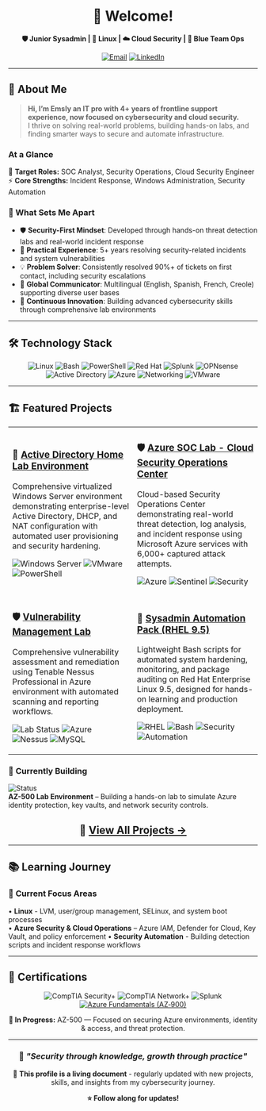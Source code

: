 <div align="center">
  
# 👋 Welcome!

<p><strong>🛡️ Junior Sysadmin | 🐧 Linux | ☁️ Cloud Security | 🔵 Blue Team Ops</strong></p>

[![Email](https://img.shields.io/badge/Email-slycyber7@gmail.com-red?style=for-the-badge&logo=gmail&logoColor=white)](mailto:slycyber7@gmail.com)
[![LinkedIn](https://img.shields.io/badge/LinkedIn-Connect-0077B5?style=for-the-badge&logo=linkedin&logoColor=white)](https://www.linkedin.com/in/emsly-s-482794196/)

</div>

---

## 🚀 About Me

> **Hi, I’m Emsly an IT pro with 4+ years of frontline support experience, now focused on cybersecurity and cloud security.**  
> I thrive on solving real-world problems, building hands-on labs, and finding smarter ways to secure and automate infrastructure.



### At a Glance
🎯 **Target Roles:** SOC Analyst, Security Operations, Cloud Security Engineer  
⚡ **Core Strengths:** Incident Response, Windows Administration, Security Automation  


### 💪 What Sets Me Apart
- 🛡️ **Security-First Mindset**: Developed through hands-on threat detection labs and real-world incident response
- 🧰 **Practical Experience**: 5+ years resolving security-related incidents and system vulnerabilities
- 💡 **Problem Solver**: Consistently resolved 90%+ of tickets on first contact, including security escalations
- 🤝 **Global Communicator**: Multilingual (English, Spanish, French, Creole) supporting diverse user bases
- 🔄 **Continuous Innovation**: Building advanced cybersecurity skills through comprehensive lab environments

---

## 🛠️ Technology Stack

<div align="center">

![Linux](https://img.shields.io/badge/-Linux-FCC624?logo=linux&logoColor=000)
![Bash](https://img.shields.io/badge/-Bash-4EAA25?logo=gnubash&logoColor=fff)
![PowerShell](https://img.shields.io/badge/-PowerShell-5391FE?logo=powershell&logoColor=fff)
![Red Hat](https://img.shields.io/badge/-Red%20Hat-EE0000?logo=redhat&logoColor=fff)
![Splunk](https://img.shields.io/badge/-Splunk-000000?logo=splunk&logoColor=fff)
![OPNsense](https://img.shields.io/badge/-OPNsense-D94F00?logo=opnsense&logoColor=fff)
![Active Directory](https://img.shields.io/badge/-Active%20Directory-0078D4?logo=microsoft&logoColor=fff)
![Azure](https://img.shields.io/badge/-Azure-0078D4?logo=microsoftazure&logoColor=fff)
![Networking](https://img.shields.io/badge/-Networking-1BA0D7?logo=cisco&logoColor=fff)
![VMware](https://img.shields.io/badge/-VMware-607078?logo=vmware&logoColor=fff)

</div>

---

## 🏗️ Featured Projects

<table>
<tr>
<td width="50%">
  
### 🏢 [**Active Directory Home Lab Environment**](https://github.com/SlyCyberLab/Active-Directory-HomeLab)
Comprehensive virtualized Windows Server environment demonstrating enterprise-level Active Directory, DHCP, and NAT configuration with automated user provisioning and security hardening.

![Windows Server](https://img.shields.io/badge/Windows%20Server-2025-0078D4)
![VMware](https://img.shields.io/badge/VMware-Workstation-607078)
![PowerShell](https://img.shields.io/badge/PowerShell-Automation-5391FE)

</td>
<td width="50%">

### 🛡️ [**Azure SOC Lab - Cloud Security Operations Center**](https://github.com/SlyCyberLab/Azure-SOC-Honeypot-Lab)
Cloud-based Security Operations Center demonstrating real-world threat detection, log analysis, and incident response using Microsoft Azure services with 6,000+ captured attack attempts.

![Azure](https://img.shields.io/badge/Microsoft-Azure-0078D4)
![Sentinel](https://img.shields.io/badge/Microsoft-Sentinel-0078D4)
![Security](https://img.shields.io/badge/Security-SOC-EE0000)

</td>
</tr>
<tr>
<td width="50%">

### 🛡️ [**Vulnerability Management Lab**](https://github.com/SlyCyberLab/Vulnerability-Management-Lab)
Comprehensive vulnerability assessment and remediation using Tenable Nessus Professional in Azure environment with automated scanning and reporting workflows.

![Lab Status](https://img.shields.io/badge/Lab%20Status-Complete-28A745)
![Azure](https://img.shields.io/badge/Azure-Virtual%20Machine-0078D4)
![Nessus](https://img.shields.io/badge/Nessus-Professional-EE0000)
![MySQL](https://img.shields.io/badge/MySQL-Community%20Server-4479A1)

</td>
<td width="50%">

### 🐧 [**Sysadmin Automation Pack (RHEL 9.5)**](https://github.com/SlyCyberLab/sysadmin-automation-pack)
Lightweight Bash scripts for automated system hardening, monitoring, and package auditing on Red Hat Enterprise Linux 9.5, designed for hands-on learning and production deployment.

![RHEL](https://img.shields.io/badge/Red%20Hat-RHEL%209.5-EE0000)
![Bash](https://img.shields.io/badge/Language-Bash-4EAA25)
![Security](https://img.shields.io/badge/Focus-Security%20Hardening-EE0000)
![Automation](https://img.shields.io/badge/Type-Automation-0078D4)

</td>
</tr>
</table>

### 🚧 **Currently Building**
![Status](https://img.shields.io/badge/Status-In%20Progress-FFC107)  
**AZ-500 Lab Environment** – Building a hands-on lab to simulate Azure identity protection, key vaults, and network security controls.


<div align="center">

## 📁 **[View All Projects →](https://github.com/SlyCyberLab?tab=repositories)**

</div>

---

## 📚 Learning Journey

### 🎯 **Current Focus Areas**
• **Linux** - LVM, user/group management, SELinux, and system boot processes  
• **Azure Security & Cloud Operations** – Azure IAM, Defender for Cloud, Key Vault, and policy enforcement
• **Security Automation** - Building detection scripts and incident response workflows  


---

## 🏅 Certifications

<div align="center">

![CompTIA Security+](https://img.shields.io/badge/-Security%2B-FF0000?style=for-the-badge&logo=comptia&logoColor=white)
![CompTIA Network+](https://img.shields.io/badge/-Network%2B-007ACC?style=for-the-badge&logo=comptia&logoColor=white)
![Splunk](https://img.shields.io/badge/-Splunk%20Core%20Certified-000000?style=for-the-badge&logo=splunk&logoColor=white)
[![Azure Fundamentals (AZ‑900)](https://img.shields.io/badge/-Azure%20Fundamentals%20(AZ--900)-0078D4?style=for-the-badge&logo=microsoft-azure&logoColor=white)](https://learn.microsoft.com/certifications/exams/az-900)

**🎯 In Progress:** AZ-500 — Focused on securing Azure environments, identity & access, and threat protection.

</div>


---
<!--
## 📊 GitHub Stats

<div align="center">
  
![GitHub Stats](https://github-readme-stats.vercel.app/api?username=SlyCyberLab&show_icons=true&theme=radical&count_private=true)

![Top Languages](https://github-readme-stats.vercel.app/api/top-langs/?username=SlyCyberLab&layout=compact&theme=radical)

</div>

---

 ## 🌐 Let's Connect!

<div align="center">

| Platform | Link | Purpose |
|----------|------|---------|
| 🌐 **Portfolio** | [slycyber.com](https://slycyber.com) | Projects & Case Studies |
| 📧 **Email** | [slycyber7@gmail.com](mailto:slycyber7@gmail.com) | Professional Inquiries |
| 💼 **LinkedIn** | [linkedin.com/in/slycyber](https://linkedin.com/in/slycyber) | Professional Network |
| 📚 **Lab Repo** | [github.com/SlyCyberLab](https://github.com/SlyCyberLab) | Technical Projects |

</div>
-->

<div align="center">

### 💫 *"Security through knowledge, growth through practice"*

📌 **This profile is a living document** - regularly updated with new projects, skills, and insights from my cybersecurity journey.

**⭐ Follow along for updates!**

</div>
